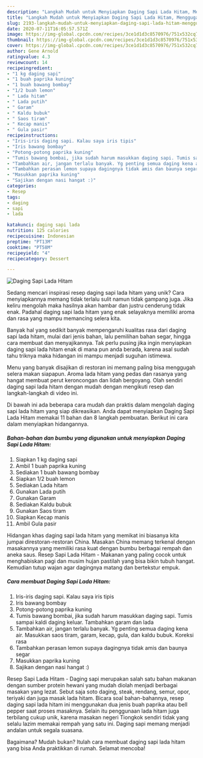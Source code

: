 ```yaml
---
description: "Langkah Mudah untuk Menyiapkan Daging Sapi Lada Hitam, Menggugah Selera"
title: "Langkah Mudah untuk Menyiapkan Daging Sapi Lada Hitam, Menggugah Selera"
slug: 2193-langkah-mudah-untuk-menyiapkan-daging-sapi-lada-hitam-menggugah-selera
date: 2020-07-11T16:05:57.571Z
image: https://img-global.cpcdn.com/recipes/3ce1d1d3c8570976/751x532cq70/daging-sapi-lada-hitam-foto-resep-utama.jpg
thumbnail: https://img-global.cpcdn.com/recipes/3ce1d1d3c8570976/751x532cq70/daging-sapi-lada-hitam-foto-resep-utama.jpg
cover: https://img-global.cpcdn.com/recipes/3ce1d1d3c8570976/751x532cq70/daging-sapi-lada-hitam-foto-resep-utama.jpg
author: Gene Arnold
ratingvalue: 4.3
reviewcount: 14
recipeingredient:
- "1 kg daging sapi"
- "1 buah paprika kuning"
- "1 buah bawang bombay"
- "1/2 buah lemon"
- " Lada hitam"
- " Lada putih"
- " Garam"
- " Kaldu bubuk"
- " Saos tiram"
- " Kecap manis"
- " Gula pasir"
recipeinstructions:
- "Iris-iris daging sapi. Kalau saya iris tipis"
- "Iris bawang bombay"
- "Potong-potong paprika kuning"
- "Tumis bawang bombai, jika sudah harum masukkan daging sapi. Tumis sampai kaldi daging keluar. Tambahkan garam dan lada"
- "Tambahkan air, jangan terlalu banyak. Yg penting semua daging kena air. Masukkan saos tiram, garam, kecap, gula, dan kaldu bubuk. Koreksi rasa"
- "Tambahkan perasan lemon supaya dagingnya tidak amis dan baunya segar"
- "Masukkan paprika kuning"
- "Sajikan dengan nasi hangat :)"
categories:
- Resep
tags:
- daging
- sapi
- lada

katakunci: daging sapi lada 
nutrition: 125 calories
recipecuisine: Indonesian
preptime: "PT13M"
cooktime: "PT58M"
recipeyield: "4"
recipecategory: Dessert

---
```



![Daging Sapi Lada Hitam](https://img-global.cpcdn.com/recipes/3ce1d1d3c8570976/751x532cq70/daging-sapi-lada-hitam-foto-resep-utama.jpg)

Sedang mencari inspirasi resep daging sapi lada hitam yang unik? Cara menyiapkannya memang tidak terlalu sulit namun tidak gampang juga. Jika keliru mengolah maka hasilnya akan hambar dan justru cenderung tidak enak. Padahal daging sapi lada hitam yang enak selayaknya memiliki aroma dan rasa yang mampu memancing selera kita.

Banyak hal yang sedikit banyak mempengaruhi kualitas rasa dari daging sapi lada hitam, mulai dari jenis bahan, lalu pemilihan bahan segar, hingga cara membuat dan menyajikannya. Tak perlu pusing jika ingin menyiapkan daging sapi lada hitam enak di mana pun anda berada, karena asal sudah tahu triknya maka hidangan ini mampu menjadi suguhan istimewa.

Menu yang banyak disajikan di restoran ini memang paling bisa menggugah selera makan siapapun. Aroma lada hitam yang pedas dan rasanya yang hangat membuat perut keroncongan dan lidah bergoyang. Olah sendiri daging sapi lada hitam dengan mudah dengan mengikuti resep dan langkah-langkah di video ini.


Di bawah ini ada beberapa cara mudah dan praktis dalam mengolah daging sapi lada hitam yang siap dikreasikan. Anda dapat menyiapkan Daging Sapi Lada Hitam memakai 11 bahan dan 8 langkah pembuatan. Berikut ini cara dalam menyiapkan hidangannya.

<!--inarticleads1-->

##### Bahan-bahan dan bumbu yang digunakan untuk menyiapkan Daging Sapi Lada Hitam:

1. Siapkan 1 kg daging sapi
1. Ambil 1 buah paprika kuning
1. Sediakan 1 buah bawang bombay
1. Siapkan 1/2 buah lemon
1. Sediakan  Lada hitam
1. Gunakan  Lada putih
1. Gunakan  Garam
1. Sediakan  Kaldu bubuk
1. Gunakan  Saos tiram
1. Siapkan  Kecap manis
1. Ambil  Gula pasir


Hidangan khas daging sapi lada hitam yang memikat ini biasanya kita jumpai direstoran-restoran China. Masakan China memang terkenal dengan masakannya yang memiliki rasa kuat dengan bumbu berbagai rempah dan aneka saus. Resep Sapi Lada Hitam - Makanan yang paling cocok untuk menghabiskan pagi dan musim hujan pastilah yang bisa bikin tubuh hangat. Kemudian tutup wajan agar dagingnya matang dan bertekstur empuk. 

<!--inarticleads2-->

##### Cara membuat Daging Sapi Lada Hitam:

1. Iris-iris daging sapi. Kalau saya iris tipis
1. Iris bawang bombay
1. Potong-potong paprika kuning
1. Tumis bawang bombai, jika sudah harum masukkan daging sapi. Tumis sampai kaldi daging keluar. Tambahkan garam dan lada
1. Tambahkan air, jangan terlalu banyak. Yg penting semua daging kena air. Masukkan saos tiram, garam, kecap, gula, dan kaldu bubuk. Koreksi rasa
1. Tambahkan perasan lemon supaya dagingnya tidak amis dan baunya segar
1. Masukkan paprika kuning
1. Sajikan dengan nasi hangat :)


Resep Sapi Lada Hitam - Daging sapi merupakan salah satu bahan makanan dengan sumber protein hewani yang mudah diolah menjadi berbagai masakan yang lezat. Sebut saja soto daging, steak, rendang, semur, opor, teriyaki dan juga masak lada hitam. Bicara soal bahan-bahannya, resep daging sapi lada hitam ini menggunakan dua jenis buah paprika atau bell pepper saat proses masaknya. Selain itu penggunaan lada hitam juga terbilang cukup unik, karena masakan negeri Tiongkok sendiri tidak yang selalu lazim memakai rempah yang satu ini. Daging sapi memang menjadi andalan untuk segala suasana. 

Bagaimana? Mudah bukan? Itulah cara membuat daging sapi lada hitam yang bisa Anda praktikkan di rumah. Selamat mencoba!
